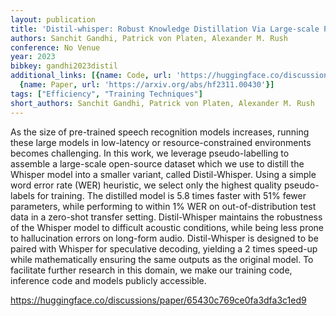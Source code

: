 ```yaml
---
layout: publication
title: 'Distil-whisper: Robust Knowledge Distillation Via Large-scale Pseudo Labelling'
authors: Sanchit Gandhi, Patrick von Platen, Alexander M. Rush
conference: No Venue
year: 2023
bibkey: gandhi2023distil
additional_links: [{name: Code, url: 'https://huggingface.co/discussions/paper/65430c769ce0fa3dfa3c1ed9'},
  {name: Paper, url: 'https://arxiv.org/abs/hf2311.00430'}]
tags: ["Efficiency", "Training Techniques"]
short_authors: Sanchit Gandhi, Patrick von Platen, Alexander M. Rush
---
```

As the size of pre-trained speech recognition models increases, running these large models in low-latency or resource-constrained environments becomes challenging. In this work, we leverage pseudo-labelling to assemble a large-scale open-source dataset which we use to distill the Whisper model into a smaller variant, called Distil-Whisper. Using a simple word error rate (WER) heuristic, we select only the highest quality pseudo-labels for training. The distilled model is 5.8 times faster with 51% fewer parameters, while performing to within 1% WER on out-of-distribution test data in a zero-shot transfer setting. Distil-Whisper maintains the robustness of the Whisper model to difficult acoustic conditions, while being less prone to hallucination errors on long-form audio. Distil-Whisper is designed to be paired with Whisper for speculative decoding, yielding a 2 times speed-up while mathematically ensuring the same outputs as the original model. To facilitate further research in this domain, we make our training code, inference code and models publicly accessible.

https://huggingface.co/discussions/paper/65430c769ce0fa3dfa3c1ed9
